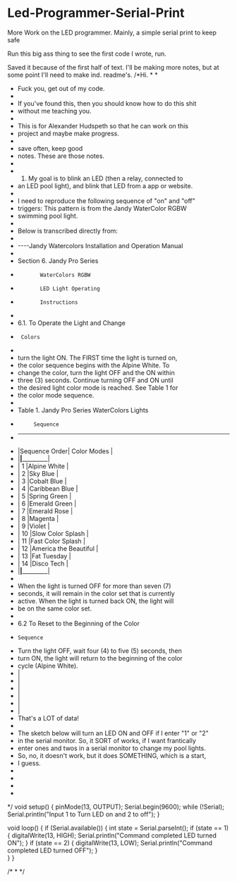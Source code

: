 # Led-Programmer-Serial-Print
More Work on the LED programmer. Mainly, a simple serial print to keep safe

Run this big ass thing to see the first code I wrote, run. 

Saved it because of the first half of text. I'll be making more notes, but at some point
I'll need to make ind. readme's. 
/*Hi.
 * 
 * 
 * Fuck you, get out of my code.
 * 
 * If you've found this, then you should know how to do this shit
 * without me teaching you.
 * 
 * This is for Alexander Hudspeth so that he can work on this
 * project and maybe make progress.
 * 
 * save often, keep good
 * notes. These are those notes.
 * 
 * 1. My goal is to blink an LED (then a relay, connected to 
 * an LED pool light), and blink that LED from a app or website.
 * 
 * I need to reproduce the following sequence of "on" and "off"
 * triggers: This pattern is from the Jandy WaterColor RGBW
 * swimming pool light. 
 * 
 * Below is transcribed directly from:
 * 
 * ----Jandy Watercolors Installation and Operation Manual 
 * 
 * Section 6. Jandy Pro Series
 *            WaterColors RGBW
 *            LED Light Operating
 *            Instructions
 *            
 * 6.1. To Operate the Light and Change 
 *      Colors
 * 
 * turn the light ON. The FIRST time the light is turned on,
 * the color sequence begins with the Alpine White. To
 * change the color, turn the light OFF and the ON within 
 * three (3) seconds.  Continue turning OFF and ON until
 * the desired light color mode is reached. See Table 1 for 
 * the color mode sequence.
 * 
 * Table 1. Jandy Pro Series WaterColors Lights
 *          Sequence 
 *   ______________________________________
 *  |Sequence Order|  Color Modes          |
 *  |______________|_______________________|
 *  |        1     |Alpine White           |
 *  |        2     |Sky Blue               |
 *  |        3     |Cobalt Blue            |
 *  |        4     |Caribbean Blue         |
 *  |        5     |Spring Green           |
 *  |        6     |Emerald Green          |
 *  |        7     |Emerald Rose           |
 *  |        8     |Magenta                |
 *  |        9     |Violet                 |
 *  |       10     |Slow Color Splash      |
 *  |       11     |Fast Color Splash      |
 *  |       12     |America the Beautiful  |
 *  |       13     |Fat Tuesday            |
 *  |       14     |Disco Tech             |
 *  |______________|_______________________|
 * 
 * When the light is turned OFF for more than seven (7)
 * seconds, it will remain in the color set that is currently
 * active. When the light is turned back ON, the light will
 * be on the same color set.
 * 
 * 6.2 To Reset to the Beginning of the Color
 *     Sequence
 * Turn the light OFF, wait four (4) to five (5) seconds, then    
 * turn ON, the light will return to the  beginning of the color 
 * cycle (Alpine White).
 * |    
 * |
 * |
 * |
 * |
 * |
 * That's a LOT of data!  
 * 
 * The sketch below will turn an LED ON and OFF if I enter "1" or "2" 
 * in the serial monitor. So, it SORT of works, if I want frantically
 * enter ones and twos in a serial monitor to change my pool lights.
 * So, no, it doesn't work, but it does SOMETHING, which is a start, 
 * I guess.
 * 
 * 
 * 
 * 
 */
 void setup() 
{
  pinMode(13, OUTPUT);
  Serial.begin(9600);
  while (!Serial);
  Serial.println("Input 1 to Turn LED on and 2 to off");
}

void loop()
{
  if (Serial.available())
  {
    int state = Serial.parseInt();
    if (state == 1)
    {
     digitalWrite(13, HIGH);
     Serial.println("Command completed LED turned ON");
    }
    if (state == 2)
    {
     digitalWrite(13, LOW);
     Serial.println("Command completed LED turned OFF");
    }  
  }
}

/*
 * 
 */

